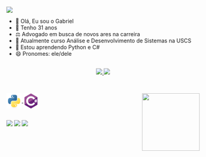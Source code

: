 <div>
<div style="display: inline_block"><br>
<img img align="left" src="https://imageup.me/images/capa-linkedin.png" width="140" border="0"</a>
</div>

##

- 👋 Olá, Eu sou o Gabriel
- 👨 Tenho 31 anos
- ⚖️ Advogado em busca de novos ares na carreira
- 🎒 Atualmente curso Análise e Desenvolvimento de Sistemas na USCS
- 🌱 Estou aprendendo Python e C#
- 😄 Pronomes: ele/dele

##

<div>
<div align="center">
<a href="https://github.com/bielbauer">
<img height="140em" src="https://github-readme-stats.vercel.app/api?username=bielbauer&show_icons=true&theme=dark&include_all_commits=true&count_private=true"/>
<img height="140em" src="https://github-readme-stats.vercel.app/api/top-langs/?username=bielbauer&layout=compact&langs_count=7&theme=dark"/>
</div>
  
  ##
  
<div>
<div style="display: inline_block"><br>
<img align="center" alt="Biel-Python" height="40" width="40" src="https://raw.githubusercontent.com/devicons/devicon/master/icons/python/python-original.svg">
<img align="center" alt="Biel-Csharp" height="40" width="40" src="https://raw.githubusercontent.com/devicons/devicon/master/icons/csharp/csharp-original.svg">
<img img align="right" src="https://i.picasion.com/pic92/011c40548faa8bac3cea6c5a79b81d62.gif" width="150" height="150" border="0"</a>
</div>
  
  ##
  
<div> 
<a href="https://instagram.com/aguiar.biel" target="_blank"><img src="https://img.shields.io/badge/-Instagram-%23E4405F?style=for-the-badge&logo=instagram&logoColor=white" target="_blank"></a>
<a href = "mailto:gab.aguiar@gmail.com"><img src="https://img.shields.io/badge/-Gmail-%23333?style=for-the-badge&logo=gmail&logoColor=white" target="_blank"></a>
<a href="https://www.linkedin.com/in/aguiarbatista" target="_blank"><img src="https://img.shields.io/badge/-LinkedIn-%230077B5?style=for-the-badge&logo=linkedin&logoColor=white" target="_blank"></a>
